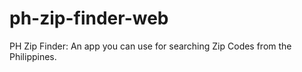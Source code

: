 # ph-zip-finder-web
PH Zip Finder: An app you can use for searching Zip Codes from the Philippines.

